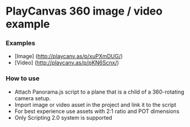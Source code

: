 # PlayCanvas 360 image / video example

### Examples
- [Image] (http://playcanv.as/p/xuPXmDUG/)
- [Video] (http://playcanv.as/p/pKN6Scnx/)

### How to use
- Attach Panorama.js script to a plane that is a child of a 360-rotating camera setup.
- Import image or video asset in the project and link it to the script
- For best experience use assets with 2:1 ratio and POT dimensions
- Only Scripting 2.0 system is supported

